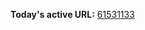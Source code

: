 

**Today's active URL:** [61531133](https://61531133.abesternheim.workers.dev)

<!-- CURRENT_URL_MARKER -->
